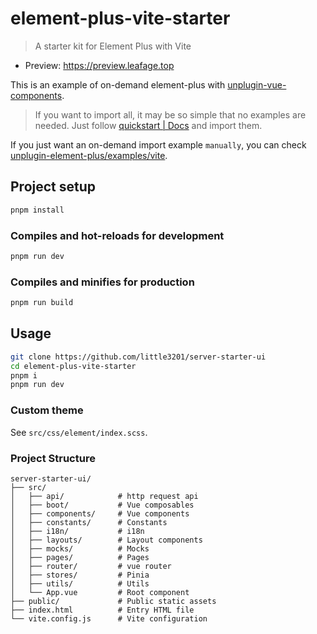 # element-plus-vite-starter

> A starter kit for Element Plus with Vite

- Preview: <https://preview.leafage.top>

This is an example of on-demand element-plus with [unplugin-vue-components](https://github.com/antfu/unplugin-vue-components).

> If you want to import all, it may be so simple that no examples are needed. Just follow [quickstart | Docs](https://element-plus.org/zh-CN/guide/quickstart.html) and import them.

If you just want an on-demand import example `manually`, you can check [unplugin-element-plus/examples/vite](https://github.com/element-plus/unplugin-element-plus/tree/main/examples/vite).

## Project setup
```bash
pnpm install
```

### Compiles and hot-reloads for development

```bash
pnpm run dev
```

### Compiles and minifies for production

```bash
pnpm run build
```

## Usage

```bash
git clone https://github.com/little3201/server-starter-ui
cd element-plus-vite-starter
pnpm i
pnpm run dev
```

### Custom theme

See `src/css/element/index.scss`.

### Project Structure

```
server-starter-ui/
├── src/
│   ├── api/            # http request api
│   ├── boot/           # Vue composables
│   ├── components/     # Vue components
│   ├── constants/      # Constants
│   ├── i18n/           # i18n
│   ├── layouts/        # Layout components
│   ├── mocks/          # Mocks
│   ├── pages/          # Pages
│   ├── router/         # vue router
│   ├── stores/         # Pinia
│   ├── utils/          # Utils
│   └── App.vue         # Root component
├── public/             # Public static assets
├── index.html          # Entry HTML file
└── vite.config.js      # Vite configuration
```
